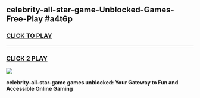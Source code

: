 
## celebrity-all-star-game-Unblocked-Games-Free-Play #a4t6p
<h3>
<a href="https://us.freeplayer.one?title=celebrity-all-star-game&ref=9M">CLICK TO PLAY</a></h3>
<hr>

<h3>
<a href="https://us.freeplayer.one?title=celebrity-all-star-game&ref=9M">CLICK 2 PLAY</a>
  
</h3>

<a href="https://us.freeplayer.one?title=celebrity-all-star-game&ref=9M"><img src="https://clearcache.store/games.png"></a>


**celebrity-all-star-game games unblocked: Your Gateway to Fun and Accessible Online Gaming**

